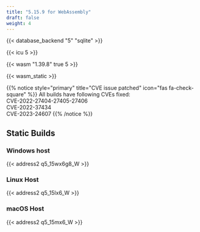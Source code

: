 ```yaml
---
title: "5.15.9 for WebAssembly"
draft: false
weight: 4
---
```


{{< database_backend "5" "sqlite" >}}

{{< icu 5 >}}

{{< wasm "1.39.8" true 5 >}}

{{< wasm_static >}}

{{% notice style="primary" title="CVE issue patched" icon="fas fa-check-square" %}}
All builds have following CVEs fixed:  
CVE-2022-27404-27405-27406  
CVE-2022-37434  
CVE-2023-24607
{{% /notice %}}

## Static Builds

### Windows host

{{< address2 q5_15wx6g8_W >}}

### Linux Host

{{< address2 q5_15lx6_W >}}

### macOS Host

{{< address2 q5_15mx6_W >}}
